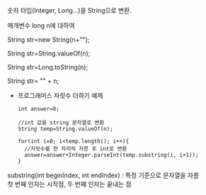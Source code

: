 숫자 타입(Integer, Long...)을 String으로 변환.

매개변수 long n에 대하여

String str=new String(n+"");

String str=String.valueOf(n);

String str=Long.toString(n);

String str= "" + n;


- 프로그래머스 자릿수 더하기 예제

      int answer=0;

      //int 값을 string 문자열로 변환
      String temp=String.valueOf(n);

      for(int i=0; i<temp.length(); i++){
        //자릿수를 한 자리씩 자른 후 int로 변환
        answer=answer+Integer.parseInt(temp.substring(i, i+1));
      }

substring(int beginIndex, int endIndex) : 특정 기준으로 문자열을 자름<br>
첫 번째 인자는 시작점, 두 번째 인자는 끝내는 점
